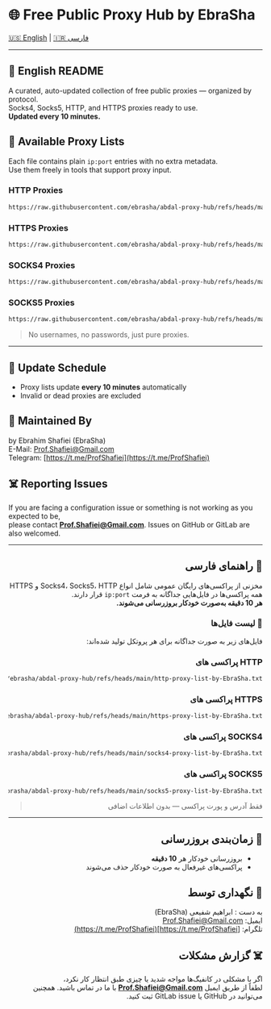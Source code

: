 # 🌐 Free Public Proxy Hub by EbraSha

[🇺🇸 English](#-english-readme) | [🇮🇷 فارسی](#-راهنمای-فارسی)

---

## 📘 English README

A curated, auto-updated collection of free public proxies — organized by protocol.  
Socks4, Socks5, HTTP, and HTTPS proxies ready to use.  
**Updated every 10 minutes.**

## 📄 Available Proxy Lists

Each file contains plain `ip:port` entries with no extra metadata.  
Use them freely in tools that support proxy input.

### HTTP Proxies

```bash
https://raw.githubusercontent.com/ebrasha/abdal-proxy-hub/refs/heads/main/http-proxy-list-by-EbraSha.txt

```


### HTTPS Proxies

```bash
https://raw.githubusercontent.com/ebrasha/abdal-proxy-hub/refs/heads/main/https-proxy-list-by-EbraSha.txt

```

### SOCKS4 Proxies

```bash
https://raw.githubusercontent.com/ebrasha/abdal-proxy-hub/refs/heads/main/socks4-proxy-list-by-EbraSha.txt

```

### SOCKS5 Proxies

```bash
https://raw.githubusercontent.com/ebrasha/abdal-proxy-hub/refs/heads/main/socks5-proxy-list-by-EbraSha.txt

```
 

> No usernames, no passwords, just pure proxies.

---

## 🔄 Update Schedule

- Proxy lists update **every 10 minutes** automatically
- Invalid or dead proxies are excluded

## 🤵 Maintained By

by Ebrahim Shafiei (EbraSha)  
E-Mail: [Prof.Shafiei@Gmail.com](mailto:Prof.Shafiei@Gmail.com)  
Telegram: [https://t.me/ProfShafiei](https://t.me/ProfShafiei)

## ☠️ Reporting Issues

If you are facing a configuration issue or something is not working as you expected to be,  
please contact **Prof.Shafiei@Gmail.com**. Issues on GitHub or GitLab are also welcomed.

---

<div dir="rtl">

## 📗 راهنمای فارسی

مخزنی از پراکسی‌های رایگان عمومی شامل انواع Socks4، Socks5، HTTP و HTTPS  
همه پراکسی‌ها در فایل‌هایی جداگانه به فرمت `ip:port` قرار دارند.  
**هر 10 دقیقه به‌صورت خودکار بروزرسانی می‌شوند.**

### 📄 لیست فایل‌ها

فایل‌های زیر به صورت جداگانه برای هر پروتکل تولید شده‌اند:

 ### HTTP پراکسی های

```bash
https://raw.githubusercontent.com/ebrasha/abdal-proxy-hub/refs/heads/main/http-proxy-list-by-EbraSha.txt

```


### HTTPS پراکسی های

```bash
https://raw.githubusercontent.com/ebrasha/abdal-proxy-hub/refs/heads/main/https-proxy-list-by-EbraSha.txt

```

### SOCKS4 پراکسی های

```bash
https://raw.githubusercontent.com/ebrasha/abdal-proxy-hub/refs/heads/main/socks4-proxy-list-by-EbraSha.txt

```

### SOCKS5 پراکسی های

```bash
https://raw.githubusercontent.com/ebrasha/abdal-proxy-hub/refs/heads/main/socks5-proxy-list-by-EbraSha.txt

```
 


> فقط آدرس و پورت پراکسی — بدون اطلاعات اضافی

---

## 🔄 زمان‌بندی بروزرسانی

- بروزرسانی خودکار هر **10 دقیقه**
- پراکسی‌های غیرفعال به صورت خودکار حذف می‌شوند

## 🤵 نگهداری توسط

به دست : ابراهیم شفیعی (EbraSha)  
ایمیل: [Prof.Shafiei@Gmail.com](mailto:Prof.Shafiei@Gmail.com)  
تلگرام: [https://t.me/ProfShafiei](https://t.me/ProfShafiei)

## ☠️ گزارش مشکلات

اگر با مشکلی در کانفیگ‌ها مواجه شدید یا چیزی طبق انتظار کار نکرد،  
لطفاً از طریق ایمیل **Prof.Shafiei@Gmail.com** با ما در تماس باشید. همچنین می‌توانید در GitHub یا GitLab issue ثبت کنید.




</div>
